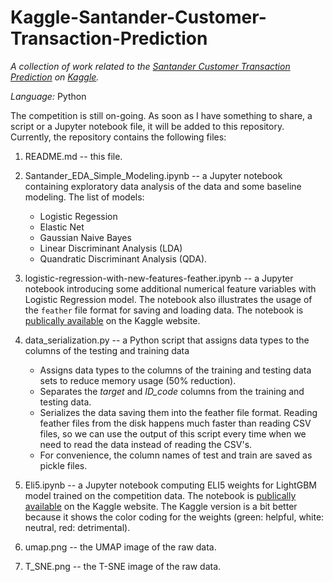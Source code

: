# Kaggle-Santander-Customer-Transaction-Prediction

*A collection of work related to the [Santander Customer Transaction Prediction](https://www.kaggle.com/c/santander-customer-transaction-prediction) on [Kaggle](https://www.kaggle.com/).*

*Language:* Python

The competition is still on-going. As soon as I have something to share, a script or a Jupyter notebook file, it will be added to this repository. Currently, the repository contains the following files:

1. README.md -- this file.

2. Santander_EDA_Simple_Modeling.ipynb -- a Jupyter notebook containing exploratory data analysis of the data and some baseline modeling. The list of models: 
    * Logistic Regession 
    * Elastic Net 
    * Gaussian Naive Bayes
    * Linear Discriminant Analysis (LDA)
    * Quandratic Discriminant Analysis (QDA).
  
3. logistic-regression-with-new-features-feather.ipynb -- a Jupyter notebook introducing some additional numerical feature variables with Logistic Regression model. The notebook also illustrates the usage of the `feather` file format for saving and loading data. The notebook is [publically available](https://www.kaggle.com/graf10a/logistic-regression-with-new-features-feather) on the Kaggle website.

4. data_serialization.py -- a Python script that assigns data types to the columns of the testing and training data
      * Assigns data types to the columns of the training and testing data sets to reduce memory usage (50% reduction).
      * Separates the *target* and *ID_code* columns from the training and testing data.
      * Serializes the data saving them into the feather file format. Reading feather files from the disk happens much faster than reading CSV files, so we can use the output of this script every time when we need to read the data instead of reading the CSV's.
      * For convenience, the column names of test and train are saved as pickle files.
      
5. Eli5.ipynb -- a Jupyter notebook computing ELI5 weights for LightGBM model trained on the competition data. The notebook is [publically available](https://www.kaggle.com/graf10a/santander-eli5-weights-for-lightgbm) on the Kaggle website. The Kaggle version is a bit better because it shows the color coding for the weights (green: helpful, white: neutral, red: detrimental).

6. umap.png -- the UMAP image of the raw data.

7. T_SNE.png -- the T-SNE image of the raw data.
